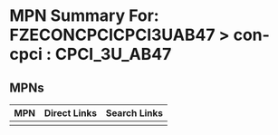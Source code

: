 



# MPN Summary For: FZECONCPCICPCI3UAB47 > con-cpci : CPCI_3U_AB47

## MPNs
  

|MPN|Direct Links|Search Links|
| :--- | :--- | :--- |
||||
